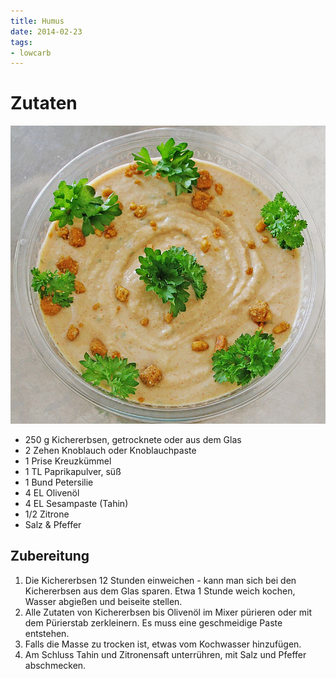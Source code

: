 ```yaml
---
title: Humus
date: 2014-02-23
tags:
- lowcarb
---
```


# Zutaten
![](/img/humus.jpg)

- 250 g     Kichererbsen, getrocknete oder aus dem Glas
- 2 Zehen   Knoblauch oder Knoblauchpaste
- 1 Prise   Kreuzkümmel
- 1 TL      Paprikapulver, süß
- 1 Bund    Petersilie
- 4 EL      Olivenöl
- 4 EL      Sesampaste (Tahin)
- 1/2       Zitrone
- Salz & Pfeffer

## Zubereitung
1. Die Kichererbsen 12 Stunden einweichen - kann man sich bei den Kichererbsen aus dem Glas sparen. Etwa 1 Stunde weich kochen, Wasser abgießen und beiseite stellen.
2. Alle Zutaten von Kichererbsen bis Olivenöl im Mixer pürieren oder mit dem Pürierstab zerkleinern. Es muss eine geschmeidige Paste entstehen.
3. Falls die Masse zu trocken ist, etwas vom Kochwasser hinzufügen.
4. Am Schluss Tahin und Zitronensaft unterrühren, mit Salz und Pfeffer abschmecken.
